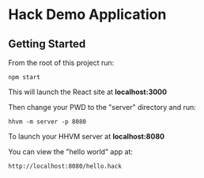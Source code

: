 # Hack Demo Application

## Getting Started

From the root of this project run: 

``` npm start ```

This will launch the React site at **localhost:3000**

Then change your PWD to the "server" directory and run:

``` hhvm -m server -p 8080 ```

To launch your HHVM server at **localhost:8080**

You can view the "hello world" app at:

``` http://localhost:8080/hello.hack ```